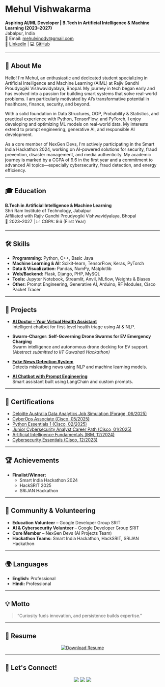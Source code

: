 # Mehul Vishwakarma

**Aspiring AI/ML Developer | B.Tech in Artificial Intelligence & Machine Learning (2023–2027)**  
Jabalpur, India  
📧 Email: [mehulvinodv@gmail.com](mailto:mehulvinodv@gmail.com)  
🔗 [LinkedIn](https://linkedin.com/in/mehulvinodv) | 💻 [GitHub](https://github.com/mehulvinodv)

---

## 📄 About Me

Hello! I'm Mehul, an enthusiastic and dedicated student specializing in Artificial Intelligence and Machine Learning (AIML) at Rajiv Gandhi Proudyogiki Vishwavidyalaya, Bhopal. My journey in tech began early and has evolved into a passion for building smart systems that solve real-world problems. I am particularly motivated by AI’s transformative potential in healthcare, finance, security, and beyond.

With a solid foundation in Data Structures, OOP, Probability & Statistics, and practical experience with Python, TensorFlow, and PyTorch, I enjoy developing and optimizing ML models on real-world data. My interests extend to prompt engineering, generative AI, and responsible AI development.

As a core member of NexGen Devs, I'm actively participating in the Smart India Hackathon 2024, working on AI-powered solutions for security, fraud prevention, disaster management, and media authenticity. My academic journey is marked by a CGPA of 9.6 in the first year and a commitment to advanced AI topics—especially cybersecurity, fraud detection, and energy efficiency.

---

## 🎓 Education

**B.Tech in Artificial Intelligence & Machine Learning**  
Shri Ram Institute of Technology, Jabalpur  
Affiliated with Rajiv Gandhi Proudyogiki Vishwavidyalaya, Bhopal  
📅 2023–2027 | 📈 CGPA: 9.6 (First Year)

---

## 🛠️ Skills

- **Programming:** Python, C++, Basic Java
- **Machine Learning & AI:** Scikit-learn, TensorFlow, Keras, PyTorch
- **Data & Visualization:** Pandas, NumPy, Matplotlib
- **Web/Backend:** Flask, Django, PHP, MySQL
- **Tools:** Jupyter Notebook, Streamlit, Anvil, MLflow, Weights & Biases
- **Other:** Prompt Engineering, Generative AI, Arduino, RF Modules, Cisco Packet Tracer

---

## 🚀 Projects

- **[AI Doctor – Your Virtual Health Assistant](https://github.com/mehulvinodv/ai-doctor)**  
  Intelligent chatbot for first-level health triage using AI & NLP.

- **Swarm-Charger: Self-Governing Drone Swarms for EV Emergency Charging**  
  Swarm intelligence and autonomous drone docking for EV support.  
  *(Abstract submitted to IIT Guwahati Hackathon)*

- **[Fake News Detection System](https://github.com/mehulvinodv/fake-news-detector)**  
  Detects misleading news using NLP and machine learning models.

- **[AI Chatbot with Prompt Engineering](https://mehul-chatbot.streamlit.app)**  
  Smart assistant built using LangChain and custom prompts.

---

## 🏅 Certifications

- [Deloitte Australia Data Analytics Job Simulation (Forage, 06/2025)](https://forage-uploads-prod.s3.amazonaws.com/completion-certificates/9PBTqmSxAf6zZTseP/io9DzWKe3PTsiS6GG_9PBTqmSxAf6zZTseP_yMSzRLqCKNkJGYm9k_1749615695464_completion_certificate.pdf)
- [CyberOps Associate (Cisco, 05/2025)](https://www.credly.com/badges/83d56cef-8fb3-44b1-ab8c-67bf1a31243d/linked_in_profile)
- [Python Essentials 1 (Cisco, 02/2025)](https://www.credly.com/badges/85ecfcea-5bf4-41d7-ba91-b495c2a93c99/linked_in_profile)
- [Junior Cybersecurity Analyst Career Path (Cisco, 01/2025)](https://www.credly.com/badges/e21755f0-19a4-4535-bfb8-775ab2b92f31/linked_in_profile)
- [Artificial Intelligence Fundamentals (IBM, 12/2024)](https://www.credly.com/badges/ef8ca76c-a308-4a1f-8e90-a6f471888eb1/linked_in_profile)
- [Cybersecurity Essentials (Cisco, 12/2023)](https://www.credly.com/badges/76d8471f-559a-49dc-a994-0d7dd3f6a6de/linked_in_profile)

---

## 🏆 Achievements

- **Finalist/Winner:**  
  - Smart India Hackathon 2024  
  - HackSRIT 2025  
  - SRIJAN Hackathon

---

## 🤝 Community & Volunteering

- **Education Volunteer** – Google Developer Group SRIT
- **AI & Cybersecurity Volunteer** – Google Developer Group SRIT
- **Core Member** – NexGen Devs (AI Projects Team)
- **Hackathon Teams:** Smart India Hackathon, HackSRIT, SRIJAN Hackathon

---

## 🌍 Languages

- **English:** Professional  
- **Hindi:** Professional

---

## 💡 Motto

> “Curiosity fuels innovation, and persistence builds expertise.”

---



## 📄 Resume

<p align="center">
  <a href="resume_MV.pdf" target="_blank">
    <img src="https://img.shields.io/badge/Resume-PDF-blue?style=for-the-badge" alt="Download Resume" />
  </a>
</p>

---

## 🔗 Let's Connect!

<p align="center">
  <a href="[https://linkedin.com/in/mehul-vishwakarma13](https://linkedin.com/in/mehul-vishwakarma13)"><img src="https://img.shields.io/badge/LinkedIn-blue?style=for-the-badge&logo=linkedin" /></a>
  <a href="https://github.com/mehulvinodv"><img src="https://img.shields.io/badge/GitHub-black?style=for-the-badge&logo=github" /></a>
  <a href="mailto:mehulvinodv@gmail.com"><img src="https://img.shields.io/badge/Gmail-red?style=for-the-badge&logo=gmail" /></a>
</p>
